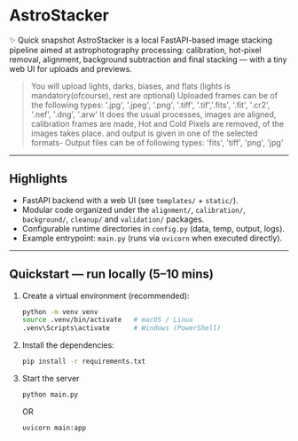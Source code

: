 # AstroStacker

✨ Quick snapshot
AstroStacker is a local FastAPI-based image stacking pipeline aimed at astrophotography processing: calibration, hot-pixel removal, alignment, background subtraction and final stacking — with a tiny web UI for uploads and previews.

>You will upload lights, darks, biases, and flats (lights is mandatory(ofcourse), rest are optional)
>Uploaded frames can be of the following types: '.jpg', '.jpeg', '.png', '.tiff', '.tif','.fits', '.fit', '.cr2', '.nef', '.dng', '.arw'
>It does the usual processes, images are aligned, calibration frames are made, Hot and Cold Pixels are removed, of the images takes place. and output is given in one of the selected formats- Output files can be of following types: 'fits', 'tiff', 'png', 'jpg'
---

## Highlights
- FastAPI backend with a web UI (see `templates/` + `static/`).
- Modular code organized under the `alignment/`, `calibration/`, `background/`, `cleanup/` and `validation/` packages.
- Configurable runtime directories in `config.py` (data, temp, output, logs).
- Example entrypoint: `main.py` (runs via `uvicorn` when executed directly).

---

## Quickstart — run locally (5–10 mins)
1. Create a virtual environment (recommended):
   ```bash
   python -m venv venv
   source .venv/bin/activate   # macOS / Linux
   .venv\Scripts\activate      # Windows (PowerShell)

2. Install the dependencies:
    ```bash
    pip install -r requirements.txt

3. Start the server
    ```bash
    python main.py
    ```
    OR
    ```bash
    uvicorn main:app
    ```